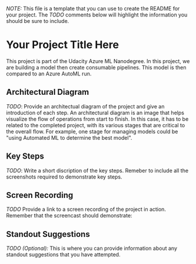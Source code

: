 *NOTE:* This file is a template that you can use to create the README for your project. The *TODO* comments below will highlight the information you should be sure to include.


# Your Project Title Here

This project is part of the Udacity Azure ML Nanodegree. In this project, we are building a model then create consumable pipelines. 
This model is then compared to an Azure AutoML run.

## Architectural Diagram
*TODO*: Provide an architectual diagram of the project and give an introduction of each step. An architectural diagram is an image that helps visualize the flow of operations from start to finish. In this case, it has to be related to the completed project, with its various stages that are critical to the overall flow. For example, one stage for managing models could be "using Automated ML to determine the best model". 

## Key Steps
*TODO*: Write a short discription of the key steps. Remeber to include all the screenshots required to demonstrate key steps. 

## Screen Recording
*TODO* Provide a link to a screen recording of the project in action. Remember that the screencast should demonstrate:

## Standout Suggestions
*TODO (Optional):* This is where you can provide information about any standout suggestions that you have attempted.
